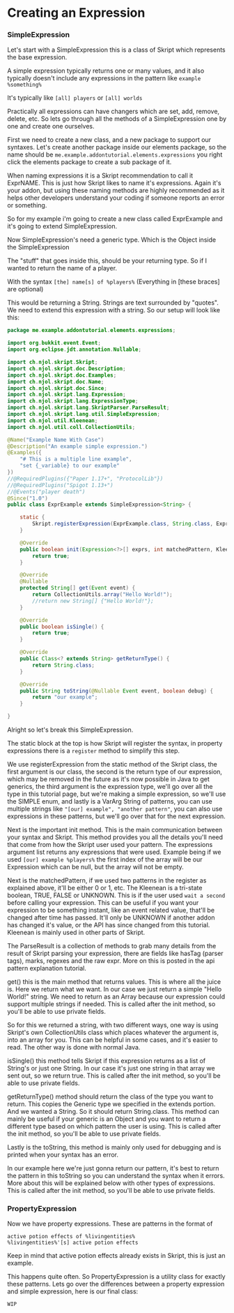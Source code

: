 # Creating an Expression

### SimpleExpression

Let's start with a SimpleExpression this is a class of Skript which represents the base expression.

A simple expression typically returns one or many values, and it also typically doesn't include any expressions in the pattern like `example %something%`

It's typically like `[all] players` or `[all] worlds`

Practically all expressions can have changers which are set, add, remove, delete, etc. So lets go through all the methods of a SimpleExpression one by one and create one ourselves.

First we need to create a new class, and a new package to support our syntaxes. Let's create another package inside our elements package, so the name should be `me.example.addontutorial.elements.expressions` you right click the elements package to create a sub package of it.

When naming expressions it is a Skript recommendation to call it ExprNAME. This is just how Skript likes to name it's expressions. Again it's your addon, but using these naming methods are highly recommended as it helps other developers understand your coding if someone reports an error or something.

So for my example i'm going to create a new class called ExprExample and it's going to extend SimpleExpression.

Now SimpleExpression's need a generic type. Which is the Object inside the SimpleExpression<stuff>

The "stuff" that goes inside this, should be your returning type. So if I wanted to return the name of a player.

With the syntax `[the] name[s] of %players%` (Everything in [these braces] are optional)

This would be returning a String. Strings are text surrounded by "quotes". We need to extend this expression with a string. So our setup will look like this:

```java
package me.example.addontutorial.elements.expressions;

import org.bukkit.event.Event;
import org.eclipse.jdt.annotation.Nullable;

import ch.njol.skript.Skript;
import ch.njol.skript.doc.Description;
import ch.njol.skript.doc.Examples;
import ch.njol.skript.doc.Name;
import ch.njol.skript.doc.Since;
import ch.njol.skript.lang.Expression;
import ch.njol.skript.lang.ExpressionType;
import ch.njol.skript.lang.SkriptParser.ParseResult;
import ch.njol.skript.lang.util.SimpleExpression;
import ch.njol.util.Kleenean;
import ch.njol.util.coll.CollectionUtils;

@Name("Example Name With Case")
@Description("An example simple expression.")
@Examples({
	"# This is a multiple line example",
	"set {_variable} to our example"
})
//@RequiredPlugins({"Paper 1.17+", "ProtocolLib"})
//@RequiredPlugins("Spigot 1.13+")
//@Events("player death")
@Since("1.0")
public class ExprExample extends SimpleExpression<String> {

	static {
		Skript.registerExpression(ExprExample.class, String.class, ExpressionType.SIMPLE, "[our] example");
	}

	@Override
	public boolean init(Expression<?>[] exprs, int matchedPattern, Kleenean isDelayed, ParseResult parseResult) {
		return true;
	}

	@Override
	@Nullable
	protected String[] get(Event event) {
		return CollectionUtils.array("Hello World!");
		//return new String[] {"Hello World!"};
	}

	@Override
	public boolean isSingle() {
		return true;
	}

	@Override
	public Class<? extends String> getReturnType() {
		return String.class;
	}

	@Override
	public String toString(@Nullable Event event, boolean debug) {
		return "our example";
	}

}

```

Alright so let's break this SimpleExpression.

The static block at the top is how Skript will register the syntax, in property expressions there is a `register` method to simplify this step.

We use registerExpression from the static method of the Skript class, the first argument is our class, the second is the return type of our expression, which may be removed in the future as it's now possible in Java to get generics, the third argument is the expression type, we'll go over all the type in this tutorial page, but we're making a simple expression, so we'll use the SIMPLE enum, and lastly is a VarArg String of patterns, you can use multiple strings like `"[our] example", "another pattern"`, you can also use expressions in these patterns, but we'll go over that for the next expression.

Next is the important init method. This is the main communication between your syntax and Skript. This method provides you all the details you'll need that come from how the Skript user used your pattern.
The expressions argument list returns any expressions that were used. Example being if we used `[our] example %players%` the first index of the array will be our Expression<Player> which can be null, but the array will not be empty.

Next is the matchedPattern, if we used two patterns in the register as explained above, it'll be either 0 or 1, etc. The Kleenean is a tri-state boolean, TRUE, FALSE or UNKNOWN. This is if the user used `wait a second` before calling your expression. This can be useful if you want your expression to be something instant, like an event related value, that'll be changed after time has passed. It'll only be UNKNOWN if another addon has changed it's value, or the API has since changed from this tutorial. Kleenean is mainly used in other parts of Skript.

The ParseResult is a collection of methods to grab many details from the result of Skript parsing your expression, there are fields like hasTag (parser tags), marks, regexes and the raw expr. More on this is posted in the api pattern explanation tutorial.

get() this is the main method that returns values. This is where all the juice is. Here we return what we want. In our case we just return a simple "Hello World!" string. We need to return as an Array because our expression could support multiple strings if needed. This is called after the init method, so you'll be able to use private fields.

So for this we returned a string, with two different ways, one way is using Skript's own CollectionUtils class which places whatever the argument is, into an array for you. This can be helpful in some cases, and it's easier to read. The other way is done with normal Java.

isSingle() this method tells Skript if this expression returns as a list of String's or just one String. In our case it's just one string in that array we sent out, so we return true. This is called after the init method, so you'll be able to use private fields.

getReturnType() method should return the class of the type you want to return. This copies the Generic type we specified in the extends portion. And we wanted a String. So it should return String.class. This method can mainly be useful if your generic is an Object and you want to return a different type based on which pattern the user is using. This is called after the init method, so you'll be able to use private fields.

Lastly is the toString, this method is mainly only used for debugging and is printed when your syntax has an error.

In our example here we're just gonna return our pattern, it's best to return the pattern in this toString so you can understand the syntax when it errors. More about this will be explained below with other types of expressions.
This is called after the init method, so you'll be able to use private fields.

### PropertyExpression

Now we have property expressions. These are patterns in the format of

```
active potion effects of %livingentities%
%livingentities%'[s] active potion effects
```

Keep in mind that active potion effects already exists in Skript, this is just an example.

This happens quite often. So PropertyExpression is a utility class for exactly these patterns. Lets go over the differences between a property expression and simple expression, here is our final class:

```java
WIP
```
